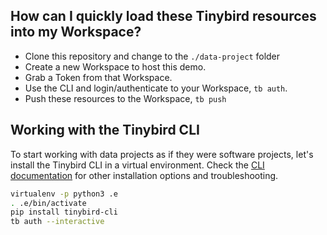 ## How can I quickly load these Tinybird resources into my Workspace?

* Clone this repository and change to the `./data-project` folder
* Create a new Workspace to host this demo.
* Grab a Token from that Workspace.
* Use the CLI and login/authenticate to your Workspace, `tb auth`.
* Push these resources to the Workspace, `tb push`


## Working with the Tinybird CLI

To start working with data projects as if they were software projects, let's install the Tinybird CLI in a virtual environment.
Check the [CLI documentation](https://docs.tinybird.co/cli.html) for other installation options and troubleshooting.

```bash
virtualenv -p python3 .e
. .e/bin/activate
pip install tinybird-cli
tb auth --interactive
```
